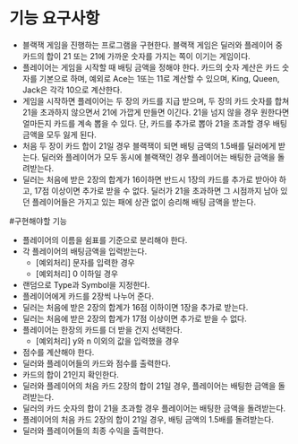 # 기능 요구사항
* 블랙잭 게임을 진행하는 프로그램을 구현한다. 블랙잭 게임은 딜러와 플레이어 중 카드의 합이 21 또는 21에 가까운 숫자를 가지는 쪽이 이기는 게임이다.
* 플레이어는 게임을 시작할 때 배팅 금액을 정해야 한다. 카드의 숫자 계산은 카드 숫자를 기본으로 하며, 예외로 Ace는 1또는 11로 계산할 수 있으며, King, Queen, Jack은 각각 10으로 계산한다.
* 게임을 시작하면 플레이어는 두 장의 카드를 지급 받으며, 두 장의 카드 숫자를 합쳐 21을 초과하지 않으면서 21에 가깝게 만들면 이긴다. 21을 넘지 않을 경우 원한다면 얼마든지 카드를 계속 뽑을 수 있다. 단, 카드를 추가로 뽑아 21을 초과할 경우 배팅 금액을 모두 잃게 된다.
* 처음 두 장이 카드 합이 21일 경우 블랙잭이 되면 배팅 금액의 1.5배를 딜러에게 받는다. 딜러와 플레이어가 모두 동시에 블랙잭인 경우 플레이어는 배팅한 금액을 돌려받는다.
* 딜러는 처음에 받은 2장의 합계가 16이하면 반드시 1장의 카드를 추가로 받아야 하고, 17점 이상이면 추가로 받을 수 없다. 딜러가 21을 초과하면 그 시점까지 남아 있던 플레이어들은 가지고 있는 패에 상관 없이 승리해 배팅 금액을 받는다.

#구현해야할 기능
* 플레이어의 이름을 쉼표를 기준으로 분리해야 한다.
* 각 플레이어의 배팅금액을 입력받는다.
    * [예외처리] 문자를 입력한 경우
    * [예외처리] 0 이하일 경우
* 랜덤으로 Type과 Symbol을 지정한다.
* 플레이어에게 카드를 2장씩 나누어 준다.
* 딜러는 처음에 받은 2장의 합계가 16점 이하이면 1장을 추가로 받는다.
* 딜러는 처음에 받은 2장의 합계가 17점 이상이면 추가로 받을 수 없다.
* 플레이어는 한장의 카드를 더 받을 건지 선택한다.
    * [예외처리] y와 n 이외의 값을 입력했을 경우
* 점수를 계산해야 한다.
* 딜러와 플레이어들의 카드와 점수를 출력한다.
* 카드의 합이 21인지 확인한다.
* 딜러와 플레이어의 처음 카드 2장의 합이 21일 경우, 플레이어는 배팅한 금액을 돌려받는다.
* 딜러의 카드 숫자의 합이 21을 초과할 경우 플레이어는 배팅한 금액을 돌려받는다.
* 플레이어의 처음 카드 2장의 합이 21일 경우, 배팅 금액의 1.5배를 돌려받는다.
* 딜러와 플레이어들의 최종 수익을 출력한다.